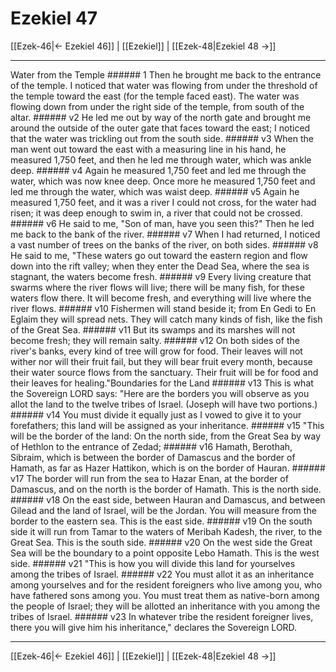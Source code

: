 # Ezekiel 47

[[Ezek-46|← Ezekiel 46]] | [[Ezekiel]] | [[Ezek-48|Ezekiel 48 →]]
***

Water from the Temple ###### 1 Then he brought me back to the entrance of the temple. I noticed that water was flowing from under the threshold of the temple toward the east (for the temple faced east). The water was flowing down from under the right side of the temple, from south of the altar. ###### v2 He led me out by way of the north gate and brought me around the outside of the outer gate that faces toward the east; I noticed that the water was trickling out from the south side. ###### v3 When the man went out toward the east with a measuring line in his hand, he measured 1,750 feet, and then he led me through water, which was ankle deep. ###### v4 Again he measured 1,750 feet and led me through the water, which was now knee deep. Once more he measured 1,750 feet and led me through the water, which was waist deep. ###### v5 Again he measured 1,750 feet, and it was a river I could not cross, for the water had risen; it was deep enough to swim in, a river that could not be crossed. ###### v6 He said to me, "Son of man, have you seen this?" Then he led me back to the bank of the river. ###### v7 When I had returned, I noticed a vast number of trees on the banks of the river, on both sides. ###### v8 He said to me, "These waters go out toward the eastern region and flow down into the rift valley; when they enter the Dead Sea, where the sea is stagnant, the waters become fresh. ###### v9 Every living creature that swarms where the river flows will live; there will be many fish, for these waters flow there. It will become fresh, and everything will live where the river flows. ###### v10 Fishermen will stand beside it; from En Gedi to En Eglaim they will spread nets. They will catch many kinds of fish, like the fish of the Great Sea. ###### v11 But its swamps and its marshes will not become fresh; they will remain salty. ###### v12 On both sides of the river's banks, every kind of tree will grow for food. Their leaves will not wither nor will their fruit fail, but they will bear fruit every month, because their water source flows from the sanctuary. Their fruit will be for food and their leaves for healing."Boundaries for the Land ###### v13 This is what the Sovereign LORD says: "Here are the borders you will observe as you allot the land to the twelve tribes of Israel. (Joseph will have two portions.) ###### v14 You must divide it equally just as I vowed to give it to your forefathers; this land will be assigned as your inheritance. ###### v15 "This will be the border of the land: On the north side, from the Great Sea by way of Hethlon to the entrance of Zedad; ###### v16 Hamath, Berothah, Sibraim, which is between the border of Damascus and the border of Hamath, as far as Hazer Hattikon, which is on the border of Hauran. ###### v17 The border will run from the sea to Hazar Enan, at the border of Damascus, and on the north is the border of Hamath. This is the north side. ###### v18 On the east side, between Hauran and Damascus, and between Gilead and the land of Israel, will be the Jordan. You will measure from the border to the eastern sea. This is the east side. ###### v19 On the south side it will run from Tamar to the waters of Meribah Kadesh, the river, to the Great Sea. This is the south side. ###### v20 On the west side the Great Sea will be the boundary to a point opposite Lebo Hamath. This is the west side. ###### v21 "This is how you will divide this land for yourselves among the tribes of Israel. ###### v22 You must allot it as an inheritance among yourselves and for the resident foreigners who live among you, who have fathered sons among you. You must treat them as native-born among the people of Israel; they will be allotted an inheritance with you among the tribes of Israel. ###### v23 In whatever tribe the resident foreigner lives, there you will give him his inheritance," declares the Sovereign LORD.

***
[[Ezek-46|← Ezekiel 46]] | [[Ezekiel]] | [[Ezek-48|Ezekiel 48 →]]
